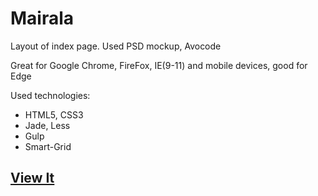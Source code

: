 # Mairala

Layout of index page. Used PSD mockup, Avocode

Great for Google Chrome, FireFox, IE(9-11) and mobile devices, good for Edge

Used technologies:

* HTML5, CSS3
* Jade, Less
* Gulp
* Smart-Grid

## [View It](https://grant-inna.github.io/Mairala/)
